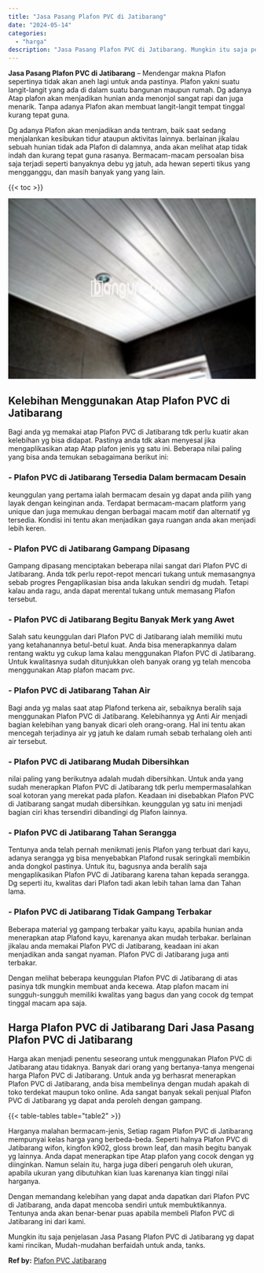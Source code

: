 ```yaml
---
title: "Jasa Pasang Plafon PVC di Jatibarang"
date: "2024-05-14"
categories: 
  - "harga"
description: "Jasa Pasang Plafon PVC di Jatibarang. Mungkin itu saja penjelasan Jasa Pasang Plafon PVC di Jatibarang yg dapat kami rincikan, Mudah-mudahan berfaidah untuk..."
---
```


**Jasa Pasang Plafon PVC di Jatibarang** – Mendengar makna Plafon sepertinya tidak akan aneh lagi untuk anda pastinya. Plafon yakni suatu langit-langit yang ada di dalam suatu bangunan maupun rumah. Dg adanya Atap plafon akan menjadikan hunian anda menonjol sangat rapi dan juga menarik. Tanpa adanya Plafon akan membuat langit-langit tempat tinggal kurang tepat guna.

Dg adanya Plafon akan menjadikan anda tentram, baik saat sedang menjalankan kesibukan tidur ataupun aktivitas lainnya. berlainan jikalau sebuah hunian tidak ada Plafon di dalamnya, anda akan melihat atap tidak indah dan kurang tepat guna rasanya. Bermacam-macam persoalan bisa saja terjadi seperti banyaknya debu yg jatuh, ada hewan seperti tikus yang mengganggu, dan masih banyak yang yang lain.

{{< toc >}}

![Jasa Pasang Plafon PVC di Jatibarang](/images/flafond-pvc-murah25.png)

## Kelebihan Menggunakan Atap Plafon PVC di Jatibarang

Bagi anda yg memakai atap Plafon PVC di Jatibarang tdk perlu kuatir akan kelebihan yg bisa didapat. Pastinya anda tdk akan menyesal jika mengaplikasikan atap Atap plafon jenis yg satu ini. Beberapa nilai paling yang bisa anda temukan sebagaimana berikut ini:

### \- Plafon PVC di Jatibarang Tersedia Dalam bermacam Desain

keunggulan yang pertama ialah bermacam desain yg dapat anda pilih yang layak dengan keinginan anda. Terdapat bermacam-macam platform yang unique dan juga memukau dengan berbagai macam motif dan alternatif yg tersedia. Kondisi ini tentu akan menjadikan gaya ruangan anda akan menjadi lebih keren.

### \- Plafon PVC di Jatibarang Gampang Dipasang

Gampang dipasang menciptakan beberapa nilai sangat dari Plafon PVC di Jatibarang. Anda tdk perlu repot-repot mencari tukang untuk memasangnya sebab progres Pengaplikasian bisa anda lakukan sendiri dg mudah. Tetapi kalau anda ragu, anda dapat merental tukang untuk memasang Plafon tersebut.

### \- Plafon PVC di Jatibarang Begitu Banyak Merk yang Awet

Salah satu keunggulan dari Plafon PVC di Jatibarang ialah memiliki mutu yang ketahanannya betul-betul kuat. Anda bisa menerapkannya dalam rentang waktu yg cukup lama kalau menggunakan Plafon PVC di Jatibarang. Untuk kwalitasnya sudah ditunjukkan oleh banyak orang yg telah mencoba menggunakan Atap plafon macam pvc.

### \- Plafon PVC di Jatibarang Tahan Air

Bagi anda yg malas saat atap Plafond terkena air, sebaiknya beralih saja menggunakan Plafon PVC di Jatibarang. Kelebihannya yg Anti Air menjadi bagian kelebihan yang banyak dicari oleh orang-orang. Hal ini tentu akan mencegah terjadinya air yg jatuh ke dalam rumah sebab terhalang oleh anti air tersebut.

### \- Plafon PVC di Jatibarang Mudah Dibersihkan

nilai paling yang berikutnya adalah mudah dibersihkan. Untuk anda yang sudah menerapkan Plafon PVC di Jatibarang tdk perlu mempermasalahkan soal kotoran yang merekat pada plafon. Keadaan ini disebabkan Plafon PVC di Jatibarang sangat mudah dibersihkan. keunggulan yg satu ini menjadi bagian ciri khas tersendiri dibandingi dg Plafon lainnya.

### \- Plafon PVC di Jatibarang Tahan Serangga

Tentunya anda telah pernah menikmati jenis Plafon yang terbuat dari kayu, adanya serangga yg bisa menyebabkan Plafond rusak seringkali membikin anda dongkol pastinya. Untuk itu, bagusnya anda beralih saja mengaplikasikan Plafon PVC di Jatibarang karena tahan kepada serangga. Dg seperti itu, kwalitas dari Plafon tadi akan lebih tahan lama dan Tahan lama.

### \- Plafon PVC di Jatibarang Tidak Gampang Terbakar

Beberapa material yg gampang terbakar yaitu kayu, apabila hunian anda menerapkan atap Plafond kayu, karenanya akan mudah terbakar. berlainan jikalau anda memakai Plafon PVC di Jatibarang, keadaan ini akan menjadikan anda sangat nyaman. Plafon PVC di Jatibarang juga anti terbakar.

Dengan melihat beberapa keunggulan Plafon PVC di Jatibarang di atas pasinya tdk mungkin membuat anda kecewa. Atap plafon macam ini sungguh-sungguh memiliki kwalitas yang bagus dan yang cocok dg tempat tinggal macam apa saja.

## Harga Plafon PVC di Jatibarang Dari Jasa Pasang Plafon PVC di Jatibarang

Harga akan menjadi penentu seseorang untuk menggunakan Plafon PVC di Jatibarang atau tidaknya. Banyak dari orang yang bertanya-tanya mengenai harga Plafon PVC di Jatibarang. Untuk anda yg berhasrat menerapkan Plafon PVC di Jatibarang, anda bisa membelinya dengan mudah apakah di toko terdekat maupun toko online. Ada sangat banyak sekali penjual Plafon PVC di Jatibarang yg dapat anda peroleh dengan gampang.

{{< table-tables table="table2" >}}

Harganya malahan bermacam-jenis, Setiap ragam Plafon PVC di Jatibarang mempunyai kelas harga yang berbeda-beda. Seperti halnya Plafon PVC di Jatibarang wifon, kingfon k902, gloss brown leaf, dan masih begitu banyak yg lainnya. Anda dapat menerapkan tipe Atap plafon yang cocok dengan yg diinginkan. Namun selain itu, harga juga diberi pengaruh oleh ukuran, apabila ukuran yang dibutuhkan kian luas karenanya kian tinggi nilai harganya.

Dengan memandang kelebihan yang dapat anda dapatkan dari Plafon PVC di Jatibarang, anda dapat mencoba sendiri untuk membuktikannya. Tentunya anda akan benar-benar puas apabila membeli Plafon PVC di Jatibarang ini dari kami.

Mungkin itu saja penjelasan Jasa Pasang Plafon PVC di Jatibarang yg dapat kami rincikan, Mudah-mudahan berfaidah untuk anda, tanks.

**Ref by:** [Plafon PVC Jatibarang](https://id.wikipedia.org/wiki/Plafon)
